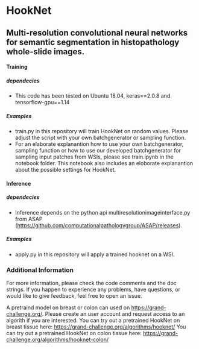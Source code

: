 # HookNet
## Multi-resolution convolutional neural networks for semantic segmentation in histopathology whole-slide images.

#### Training

##### dependecies
 - This code has been tested on Ubuntu 18.04, keras==2.0.8 and tensorflow-gpu==1.14
 
##### Examples
 - train.py in this repository will train HookNet on random values. Please adjust the script with your own batchgenerator or sampling function. 
 - For an elaborate explanantion how to use your own batchgenerator, sampling function or how to use our developed batchgenerator for sampling input patches from WSIs, please see train.ipynb in the notebook folder. This notebook also includes an eloborate explanantion about the possible settings for HookNet. 
 

#### Inference

##### dependecies
 - Inference depends on the python api multiresolutionimageinterface.py from ASAP (https://github.com/computationalpathologygroup/ASAP/releases).
 
 ##### Examples
  - apply.py in this repository will apply a trained hooknet on a WSI. 
  
### Additional Information
  
For more information, please check the code comments and the doc strings. If you happen to experience any problems, have questions, or would like to give feedback, feel free to open an issue.

A pretraind model on breast or colon can used on https://grand-challenge.org/. Please create an user account and request access to an algorith if you are interested.
You can try out a pretrained HookNet on breast tissue here: https://grand-challenge.org/algorithms/hooknet/
You can try out a pretrained HookNet on colon tissue here: https://grand-challenge.org/algorithms/hooknet-colon/

